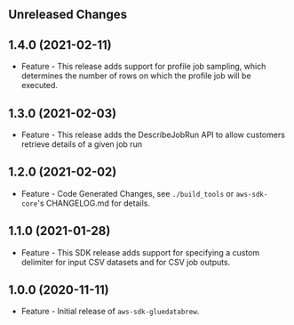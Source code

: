 Unreleased Changes
------------------

1.4.0 (2021-02-11)
------------------

* Feature - This release adds support for profile job sampling, which determines the number of rows on which the profile job will be executed.

1.3.0 (2021-02-03)
------------------

* Feature - This release adds the DescribeJobRun API to allow customers retrieve details of a given job run

1.2.0 (2021-02-02)
------------------

* Feature - Code Generated Changes, see `./build_tools` or `aws-sdk-core`'s CHANGELOG.md for details.

1.1.0 (2021-01-28)
------------------

* Feature - This SDK release adds support for specifying a custom delimiter for input CSV datasets and for CSV job outputs.

1.0.0 (2020-11-11)
------------------

* Feature - Initial release of `aws-sdk-gluedatabrew`.


